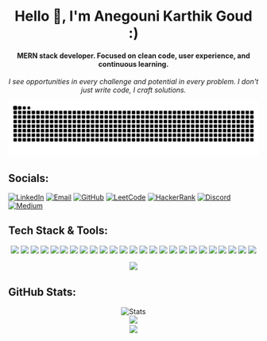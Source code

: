 <h1 align="center">Hello 👋, I'm Anegouni Karthik Goud :)  </h1>
<h4 align="center"><b>MERN stack developer. Focused on clean code, user experience, and continuous learning.</b></h4>
<p align="center"><i>I see opportunities in every challenge and potential in every problem. I don't just write code, I craft solutions.</i></p>

<picture>
  <source media="(prefers-color-scheme: dark)" srcset="https://raw.githubusercontent.com/Karthikanegouni/Karthikanegouni/refs/heads/output/github-snake-dark.svg" />
  <source media="(prefers-color-scheme: light)" srcset="https://raw.githubusercontent.com/Karthikanegouni/Karthikanegouni/refs/heads/output/github-snake.svg" />
  <img alt="github-snake" src="https://raw.githubusercontent.com/Karthikanegouni/Karthikanegouni/refs/heads/output/github-snake.svg" />
</picture>

## Socials:

[![LinkedIn](https://img.shields.io/badge/LinkedIn-%230077B5.svg?logo=linkedin&logoColor=white)](https://www.linkedin.com/in/anegouni-karthik-goud/)
[![Email](https://img.shields.io/badge/Email-D14836?logo=gmail&logoColor=white)](mailto:karthikanegouni@gmail.com)
[![GitHub](https://img.shields.io/badge/GitHub-181717?logo=github&logoColor=white)](https://github.com/karthikanegouni)
[![LeetCode](https://img.shields.io/badge/LeetCode-%23FFA116.svg?logo=leetcode&logoColor=black)](https://leetcode.com/u/karthikanegouni/)
[![HackerRank](https://img.shields.io/badge/HackerRank-2EC866?logo=HackerRank&logoColor=white)](https://www.hackerrank.com/20AG1A6607CSM)
[![Discord](https://img.shields.io/badge/Discord-5865F2?logo=discord&logoColor=white)](https://discord.com/users/batman_knight07)
[![Medium](https://img.shields.io/badge/Medium-181700?logo=medium&logoColor=white)](https://medium.com/@karthikanegouni)


## Tech Stack & Tools:

<p align="center">
  <img src="https://img.shields.io/badge/react-%2320232a.svg?style=for-the-badge&logo=react&logoColor=%2361DAFB"/>
  <img src="https://img.shields.io/badge/node.js-6DA55F?style=for-the-badge&logo=node.js&logoColor=white"/>
  <img src="https://img.shields.io/badge/express.js-%23404d59.svg?style=for-the-badge&logo=express&logoColor=%2361DAFB"/>
  <img src="https://img.shields.io/badge/vite-%23646CFF.svg?style=for-the-badge&logo=vite&logoColor=white"/>
  <img src="https://img.shields.io/badge/javascript-%23323330.svg?style=for-the-badge&logo=javascript&logoColor=%23F7DF1E"/>
  <img src="https://img.shields.io/badge/MongoDB-%234ea94b.svg?style=for-the-badge&logo=mongodb&logoColor=white"/>
  <img src="https://img.shields.io/badge/mysql-4479A1.svg?style=for-the-badge&logo=mysql&logoColor=white"/>
  <img src="https://img.shields.io/badge/sqlite-%2307405e.svg?style=for-the-badge&logo=sqlite&logoColor=white"/>
  <img src="https://img.shields.io/badge/html5-%23E34F26.svg?style=for-the-badge&logo=html5&logoColor=white"/>
  <img src="https://img.shields.io/badge/css3-%231572B6.svg?style=for-the-badge&logo=css3&logoColor=white"/>
  <img src="https://img.shields.io/badge/bootstrap-%238511FA.svg?style=for-the-badge&logo=bootstrap&logoColor=white"/>
  <img src="https://img.shields.io/badge/Linux-FCC624?style=for-the-badge&logo=linux&logoColor=black"/>
  <img src="https://img.shields.io/badge/CLI-%23121011.svg?style=for-the-badge&logo=gnubash&logoColor=white"/>
  <img src="https://img.shields.io/badge/github-%23121011.svg?style=for-the-badge&logo=github&logoColor=white"/>
  <img src="https://img.shields.io/badge/git-%23F05033.svg?style=for-the-badge&logo=git&logoColor=white"/>
  <img src="https://img.shields.io/badge/python-3670A0?style=for-the-badge&logo=python&logoColor=ffdd54"/>
  <img src="https://img.shields.io/badge/npm-%23000000.svg?style=for-the-badge&logo=npm&logoColor=white" />
  <img src="https://img.shields.io/badge/ngrok-%2300C1D4.svg?style=for-the-badge&logo=ngrok&logoColor=white"/>  
  <img src="https://img.shields.io/badge/Postman-FF6C37?style=for-the-badge&logo=postman&logoColor=white" />
  <img src="https://img.shields.io/badge/CRA-61DAFB?style=for-the-badge&logo=react&logoColor=black" />
  <img src="https://img.shields.io/badge/ES6-F7DF1E?style=for-the-badge&logo=javascript&logoColor=black" />
  <img src="https://img.shields.io/badge/Axios-5A29E4?style=for-the-badge&logo=axios&logoColor=white" />
  <img src="https://img.shields.io/badge/Ubuntu-E95420?style=for-the-badge&logo=ubuntu&logoColor=white" />
  <img src="https://img.shields.io/badge/Fedora-294172?style=for-the-badge&logo=fedora&logoColor=white" />
  <img src="https://img.shields.io/badge/Ollama-000000?style=for-the-badge&logo=ollama&logoColor=white" />
</p>

<p align="center">
  <img src="https://media1.tenor.com/m/wF5RiCnfj34AAAAd/work-computer.gif" width="300px" />
</p>



## GitHub Stats:
<div align="center">
  <img src="https://nirzak-streak-stats.vercel.app/?user=Karthikanegouni&theme=dark&hide_border=false" alt="Stats" width="50%"/><br/>
  <img src="https://github-readme-stats.vercel.app/api?username=Karthikanegouni&theme=dark&hide_border=false&include_all_commits=false&count_private=false" width="50%"/><br/>
  <img src="https://github-readme-stats.vercel.app/api/top-langs/?username=karthikanegouni&theme=dark&hide_border=false&include_all_commits=false&count_private=false&layout=compact" width="50%"/>
</div>
